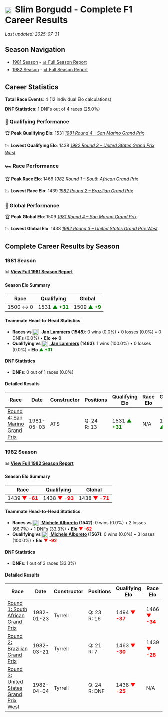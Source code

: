 # <img src="https://upload.wikimedia.org/wikipedia/commons/4/4c/Flag_of_Sweden.svg" alt="Sweden" width="20" height="auto" style="vertical-align: middle; margin-right: 5px;" onerror="this.outerHTML='🇸🇪'; this.style.marginRight='5px';"/> Slim Borgudd - Complete F1 Career Results

*Last updated: 2025-07-31*

## Season Navigation

- [1981 Season](#1981-season) - [📊 Full Season Report](../seasons/1981-season-report)
- [1982 Season](#1982-season) - [📊 Full Season Report](../seasons/1982-season-report)

## Career Statistics

**Total Race Events**: 4 (12 individual Elo calculations)

**DNF Statistics**: 1 DNFs out of 4 races (25.0%)

### 🏁 Qualifying Performance

🏆 **Peak Qualifying Elo**: 1531
   *[1981 Round 4 – San Marino Grand Prix](../seasons/1981-season-report#round-4-san-marino-grand-prix)*

📉 **Lowest Qualifying Elo**: 1438
   *[1982 Round 3 – United States Grand Prix West](../seasons/1982-season-report#round-3-united-states-grand-prix-west)*

### 🏎️ Race Performance

🏆 **Peak Race Elo**: 1466
   *[1982 Round 1 – South African Grand Prix](../seasons/1982-season-report#round-1-south-african-grand-prix)*

📉 **Lowest Race Elo**: 1439
   *[1982 Round 2 – Brazilian Grand Prix](../seasons/1982-season-report#round-2-brazilian-grand-prix)*

### 🌟 Global Performance

🏆 **Peak Global Elo**: 1509
   *[1981 Round 4 – San Marino Grand Prix](../seasons/1981-season-report#round-4-san-marino-grand-prix)*

📉 **Lowest Global Elo**: 1438
   *[1982 Round 3 – United States Grand Prix West](../seasons/1982-season-report#round-3-united-states-grand-prix-west)*


## Complete Career Results by Season

### 1981 Season

📊 **[View Full 1981 Season Report](../seasons/1981-season-report)**

#### Season Elo Summary

| Race | Qualifying | Global |
|------|------------|--------|
| 1500 ↔ 0 | 1531 **<span style="color: green;">▲ +31</span>** | 1509 **<span style="color: green;">▲ +9</span>** |

#### Teammate Head-to-Head Statistics

- **Races vs [<img src="https://upload.wikimedia.org/wikipedia/commons/2/20/Flag_of_the_Netherlands.svg" alt="Netherlands" width="20" height="auto" style="vertical-align: middle; margin-right: 5px;" onerror="this.outerHTML='🇳🇱'; this.style.marginRight='5px';"/> Jan Lammers](jan-lammers) (1548)**: 0 wins (0.0%) • 0 losses (0.0%) • 0 DNFs (0.0%) • **Elo ↔ 0**
- **Qualifying vs [<img src="https://upload.wikimedia.org/wikipedia/commons/2/20/Flag_of_the_Netherlands.svg" alt="Netherlands" width="20" height="auto" style="vertical-align: middle; margin-right: 5px;" onerror="this.outerHTML='🇳🇱'; this.style.marginRight='5px';"/> Jan Lammers](jan-lammers) (1463)**: 1 wins (100.0%) • 0 losses (0.0%) • **Elo **<span style="color: green;">▲ +31</span>****


#### DNF Statistics

- **DNFs**: 0 out of 1 races (0.0%)

#### Detailed Results

| Race | Date | Constructor | Positions | Qualifying Elo | Race Elo | Global Elo | Teammate |
|------|------|-------------|-----------|----------------|----------|------------|----------|
| [Round 4: San Marino Grand Prix](../seasons/1981-season-report#round-4-san-marino-grand-prix) | 1981-05-03 | ATS | Q: 24<br/>R: 13 | 1531 **<span style="color: green;">▲ +31</span>** | N/A | 1509 **<span style="color: green;">▲ +9</span>** | [<img src="https://upload.wikimedia.org/wikipedia/commons/2/20/Flag_of_the_Netherlands.svg" alt="Netherlands" width="20" height="auto" style="vertical-align: middle; margin-right: 5px;" onerror="this.outerHTML='🇳🇱'; this.style.marginRight='5px';"/> Jan Lammers](jan-lammers)<br/>Q: 999<br/>R: DNF |

### 1982 Season

📊 **[View Full 1982 Season Report](../seasons/1982-season-report)**

#### Season Elo Summary

| Race | Qualifying | Global |
|------|------------|--------|
| 1439 **<span style="color: red;">▼ -61</span>** | 1438 **<span style="color: red;">▼ -93</span>** | 1438 **<span style="color: red;">▼ -71</span>** |

#### Teammate Head-to-Head Statistics

- **Races vs [<img src="https://upload.wikimedia.org/wikipedia/commons/0/03/Flag_of_Italy.svg" alt="Italy" width="20" height="auto" style="vertical-align: middle; margin-right: 5px;" onerror="this.outerHTML='🇮🇹'; this.style.marginRight='5px';"/> Michele Alboreto](michele-alboreto) (1542)**: 0 wins (0.0%) • 2 losses (66.7%) • 1 DNFs (33.3%) • **Elo **<span style="color: red;">▼ -62</span>****
- **Qualifying vs [<img src="https://upload.wikimedia.org/wikipedia/commons/0/03/Flag_of_Italy.svg" alt="Italy" width="20" height="auto" style="vertical-align: middle; margin-right: 5px;" onerror="this.outerHTML='🇮🇹'; this.style.marginRight='5px';"/> Michele Alboreto](michele-alboreto) (1567)**: 0 wins (0.0%) • 3 losses (100.0%) • **Elo **<span style="color: red;">▼ -92</span>****


#### DNF Statistics

- **DNFs**: 1 out of 3 races (33.3%)

#### Detailed Results

| Race | Date | Constructor | Positions | Qualifying Elo | Race Elo | Global Elo | Teammate |
|------|------|-------------|-----------|----------------|----------|------------|----------|
| [Round 1: South African Grand Prix](../seasons/1982-season-report#round-1-south-african-grand-prix) | 1982-01-23 | Tyrrell | Q: 23<br/>R: 16 | 1494 **<span style="color: red;">▼ -37</span>** | 1466 **<span style="color: red;">▼ -34</span>** | 1474 **<span style="color: red;">▼ -35</span>** | [<img src="https://upload.wikimedia.org/wikipedia/commons/0/03/Flag_of_Italy.svg" alt="Italy" width="20" height="auto" style="vertical-align: middle; margin-right: 5px;" onerror="this.outerHTML='🇮🇹'; this.style.marginRight='5px';"/> Michele Alboreto](michele-alboreto)<br/>Q: 10<br/>R: 7 |
| [Round 2: Brazilian Grand Prix](../seasons/1982-season-report#round-2-brazilian-grand-prix) | 1982-03-21 | Tyrrell | Q: 21<br/>R: 7 | 1463 **<span style="color: red;">▼ -30</span>** | 1439 **<span style="color: red;">▼ -28</span>** | 1446 **<span style="color: red;">▼ -29</span>** | [<img src="https://upload.wikimedia.org/wikipedia/commons/0/03/Flag_of_Italy.svg" alt="Italy" width="20" height="auto" style="vertical-align: middle; margin-right: 5px;" onerror="this.outerHTML='🇮🇹'; this.style.marginRight='5px';"/> Michele Alboreto](michele-alboreto)<br/>Q: 13<br/>R: 4 |
| [Round 3: United States Grand Prix West](../seasons/1982-season-report#round-3-united-states-grand-prix-west) | 1982-04-04 | Tyrrell | Q: 24<br/>R: DNF | 1438 **<span style="color: red;">▼ -25</span>** | N/A | 1438 **<span style="color: red;">▼ -7</span>** | [<img src="https://upload.wikimedia.org/wikipedia/commons/0/03/Flag_of_Italy.svg" alt="Italy" width="20" height="auto" style="vertical-align: middle; margin-right: 5px;" onerror="this.outerHTML='🇮🇹'; this.style.marginRight='5px';"/> Michele Alboreto](michele-alboreto)<br/>Q: 12<br/>R: 4 |

